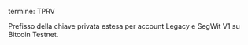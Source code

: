 termine: TPRV

Prefisso della chiave privata estesa per account Legacy e SegWit V1 su Bitcoin Testnet.
